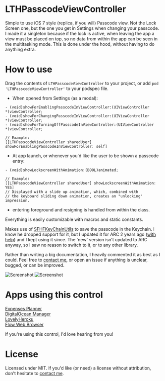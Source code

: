 # LTHPasscodeViewController
Simple to use iOS 7 style (replica, if you will) Passcode view. Not the Lock Screen one, but the one you get in Settings when changing your passcode.
I made it a singleton because if the lock is active, when leaving the app a view must be placed on top, so no data from within the app can be seen in the multitasking mode. This is done under the hood, without having to do anything extra.

# How to use
Drag the contents of `LTHPasscodeViewController` to your project, or add `pod 'LTHPasscodeViewController'` to your podspec file.

* When opened from Settings (as a modal):

```objc
- (void)showForEnablingPasscodeInViewController:(UIViewController *)viewController;
- (void)showForChangingPasscodeInViewController:(UIViewController *)viewController;
- (void)showForTurningOffPasscodeInViewController:(UIViewController *)viewController;

// Example:
[[LTHPasscodeViewController sharedUser] showForEnablingPasscodeInViewController: self]
```

* At app launch, or whenever you'd like the user to be shown a passcode entry:

```objc
- (void)showLockscreenWithAnimation:(BOOL)animated;

// Example:
[[LTHPasscodeViewController sharedUser] showLockscreenWithAnimation: YES]
// Displayed with a slide up animation, which, combined with 
// the keyboard sliding down animation, creates an "unlocking" impression.
```

* entering foreground and resigning is handled from within the class. 

Everything is easily customizable with macros and static constants.

Makes use of [SFHFKeyChainUtils](https://github.com/ldandersen/scifihifi-iphone) to save the passcode in the Keychain. I know he dropped support for it, but I updated it for ARC 2 years ago ([with help](http://stackoverflow.com/questions/7663443/sfhfkeychainutils-ios-keychain-arc-compatible)) and I kept using it since. The 'new' version isn't updated to ARC anyway, so I saw no reason to switch to it, or to any other library.

Rather than writing a big documentation, I heavily commented it as best as I could. Feel free to [contact me](mailto:roland@rolandleth.com), or open an issue if anything is unclear, bugged, or can be improved. 

![Screenshot](http://rolandleth.com/assets/ios7-style-passcode/screenshot.png)   ![Screenshot](http://rolandleth.com/assets/ios7-style-passcode/change-passcode-screenshot.png)

# Apps using this control
[Expenses Planner](https://itunes.apple.com/us/app/expenses-planner-reminders/id669431471?mt=8)  
[DigitalOcean Manager](https://itunes.apple.com/us/app/digitalocean-manager/id633128302?mt=8)  
[LovelyHeroku](https://itunes.apple.com/us/app/lovelyheroku/id706287663?mt=8&uo=4)  
[Flow Web Browser](https://itunes.apple.com/us/app/flow-web-browser-downloader/id705536564?mt=8)

If you're using this control, I'd love hearing from you!  

# License
Licensed under MIT. If you'd like (or need) a license without attribution, don't hesitate to [contact me](mailto:roland@rolandleth.com).
